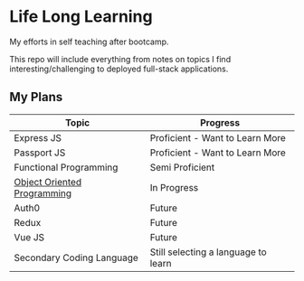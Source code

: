 # Life Long Learning

My efforts in self teaching after bootcamp.

This repo will include everything from notes on topics I find interesting/challenging to deployed full-stack applications.

## My Plans

| Topic                                         | Progress                            |
| --------------------------------------------- | ----------------------------------- |
| Express JS                                    | Proficient - Want to Learn More     |
| Passport JS                                   | Proficient - Want to Learn More     |
| Functional Programming                        | Semi Proficient                     |
| [Object Oriented Programming](ObjectOriented) | In Progress                         |
| Auth0                                         | Future                              |
| Redux                                         | Future                              |
| Vue JS                                        | Future                              |
| Secondary Coding Language                     | Still selecting a language to learn |

<!-- Contstructors back to basics OOP https://www.youtube.com/watch?v=rlLuL3jYLvA -->
